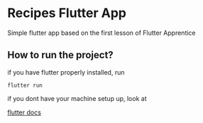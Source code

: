 # Recipes Flutter App

Simple flutter app based on the first lesson of Flutter Apprentice

## How to run the project? 

if you have flutter properly installed, run 

`flutter run`

if you dont have your machine setup up, look at

[flutter docs](https://flutter.dev/docs)